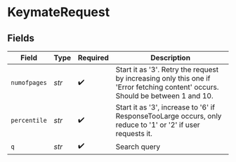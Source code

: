 # KeymateRequest


## Fields

| Field                                                                                                                          | Type                                                                                                                           | Required                                                                                                                       | Description                                                                                                                    |
| ------------------------------------------------------------------------------------------------------------------------------ | ------------------------------------------------------------------------------------------------------------------------------ | ------------------------------------------------------------------------------------------------------------------------------ | ------------------------------------------------------------------------------------------------------------------------------ |
| `numofpages`                                                                                                                   | *str*                                                                                                                          | :heavy_check_mark:                                                                                                             | Start it as '3'. Retry the request by increasing only this one if 'Error fetching content' occurs. Should be between 1 and 10. |
| `percentile`                                                                                                                   | *str*                                                                                                                          | :heavy_check_mark:                                                                                                             | Start it as '3', increase to '6' if ResponseTooLarge occurs, only reduce to '1' or '2' if user requests it.                    |
| `q`                                                                                                                            | *str*                                                                                                                          | :heavy_check_mark:                                                                                                             | Search query                                                                                                                   |